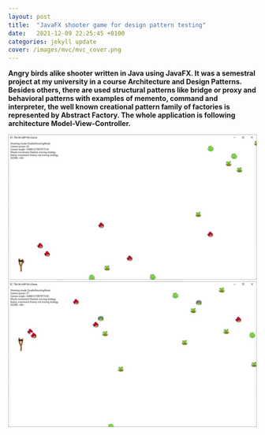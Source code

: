 ```yaml
---
layout: post
title:  "JavaFX shooter game for design pattern testing"
date:   2021-12-09 22:25:45 +0100
categories: jekyll update
cover: /images/mvc/mvc_cover.png
---
```


**Angry birds alike shooter written in Java using JavaFX. It was a semestral project at my university in a course Architecture and Design Patterns. Besides others, there are used structural patterns like bridge or proxy and behavioral patterns with examples of memento, command and interpreter, the well known creational pattern family of factories is represented by Abstract Factory. The whole application is following architecture Model-View-Controller.**  

![In game image](/images/mvc/mvc1.jpg "In game image")
![In game image](/images/mvc/mvc2.jpg "In game image")
